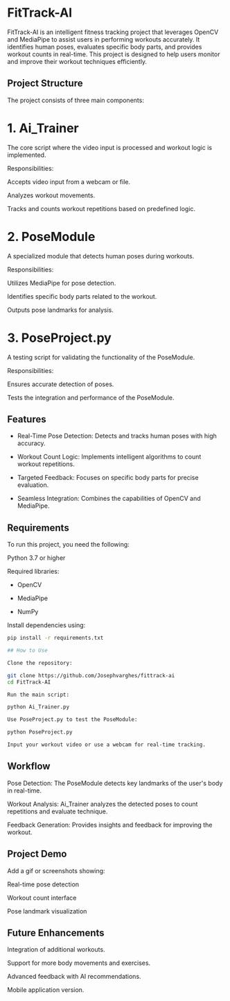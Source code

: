 # FitTrack-AI


FitTrack-AI is an intelligent fitness tracking project that leverages OpenCV and MediaPipe to assist users in performing workouts accurately. It identifies human poses, evaluates specific body parts, and provides workout counts in real-time. This project is designed to help users monitor and improve their workout techniques efficiently.

## Project Structure

The project consists of three main components:

# 1. Ai_Trainer

The core script where the video input is processed and workout logic is implemented.

Responsibilities:

Accepts video input from a webcam or file.

Analyzes workout movements.

Tracks and counts workout repetitions based on predefined logic.

# 2. PoseModule

A specialized module that detects human poses during workouts.

Responsibilities:

Utilizes MediaPipe for pose detection.

Identifies specific body parts related to the workout.

Outputs pose landmarks for analysis.

# 3. PoseProject.py

A testing script for validating the functionality of the PoseModule.

Responsibilities:

Ensures accurate detection of poses.

Tests the integration and performance of the PoseModule.

## Features

* Real-Time Pose Detection: Detects and tracks human poses with high accuracy.

* Workout Count Logic: Implements intelligent algorithms to count workout repetitions.

* Targeted Feedback: Focuses on specific body parts for precise evaluation.

* Seamless Integration: Combines the capabilities of OpenCV and MediaPipe.

## Requirements

To run this project, you need the following:

Python 3.7 or higher

Required libraries:

- OpenCV

- MediaPipe

- NumPy

Install dependencies using:

```bash
pip install -r requirements.txt

## How to Use

Clone the repository:

git clone https://github.com/Josephvarghes/fittrack-ai
cd FitTrack-AI

Run the main script:

python Ai_Trainer.py

Use PoseProject.py to test the PoseModule:

python PoseProject.py

Input your workout video or use a webcam for real-time tracking.

```
## Workflow

Pose Detection: The PoseModule detects key landmarks of the user's body in real-time.

Workout Analysis: Ai_Trainer analyzes the detected poses to count repetitions and evaluate technique.

Feedback Generation: Provides insights and feedback for improving the workout.

## Project Demo

Add a gif or screenshots showing:

 Real-time pose detection

Workout count interface

Pose landmark visualization

## Future Enhancements

Integration of additional workouts.

Support for more body movements and exercises.

Advanced feedback with AI recommendations.

Mobile application version.